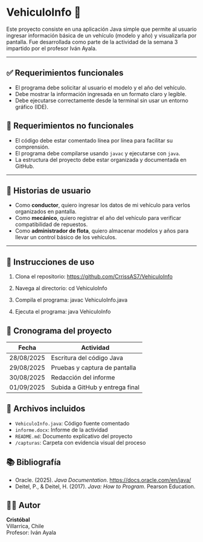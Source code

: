 # VehiculoInfo 🚗

Este proyecto consiste en una aplicación Java simple que permite al usuario ingresar información básica de un vehículo (modelo y año) y visualizarla por pantalla. Fue desarrollada como parte de la actividad de la semana 3 impartido por el profesor Iván Ayala.

---

## ✅ Requerimientos funcionales

- El programa debe solicitar al usuario el modelo y el año del vehículo.
- Debe mostrar la información ingresada en un formato claro y legible.
- Debe ejecutarse correctamente desde la terminal sin usar un entorno gráfico (IDE).

## 🚫 Requerimientos no funcionales

- El código debe estar comentado línea por línea para facilitar su comprensión.
- El programa debe compilarse usando `javac` y ejecutarse con `java`.
- La estructura del proyecto debe estar organizada y documentada en GitHub.

---

## 👤 Historias de usuario

- Como **conductor**, quiero ingresar los datos de mi vehículo para verlos organizados en pantalla.
- Como **mecánico**, quiero registrar el año del vehículo para verificar compatibilidad de repuestos.
- Como **administrador de flota**, quiero almacenar modelos y años para llevar un control básico de los vehículos.

---

## 🧪 Instrucciones de uso

1. Clona el repositorio:
https://github.com/CrrissAS7/VehiculoInfo

2. Navega al directorio:
cd VehiculoInfo

3. Compila el programa:
javac VehiculoInfo.java

4. Ejecuta el programa:
java VehiculoInfo


## 📅 Cronograma del proyecto

| Fecha       | Actividad                          |
|-------------|------------------------------------|
| 28/08/2025  | Escritura del código Java          |
| 29/08/2025  | Pruebas y captura de pantalla      |
| 30/08/2025  | Redacción del informe              |
| 01/09/2025  | Subida a GitHub y entrega final    |

## 📎 Archivos incluidos

- `VehiculoInfo.java`: Código fuente comentado
- `informe.docx`: Informe de la actividad
- `README.md`: Documento explicativo del proyecto
- `/capturas`: Carpeta con evidencia visual del proceso

## 📚 Bibliografía

- Oracle. (2025). *Java Documentation*. https://docs.oracle.com/en/java/
- Deitel, P., & Deitel, H. (2017). *Java: How to Program*. Pearson Education.

## 🧑‍💻 Autor

**Cristóbal**  
Villarrica, Chile  
Profesor: Iván Ayala


